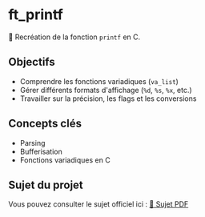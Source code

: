 # ft_printf

🔧 Recréation de la fonction `printf` en C.

## Objectifs
- Comprendre les fonctions variadiques (`va_list`)
- Gérer différents formats d'affichage (`%d`, `%s`, `%x`, etc.)
- Travailler sur la précision, les flags et les conversions

## Concepts clés
- Parsing
- Bufferisation
- Fonctions variadiques en C

## Sujet du projet
Vous pouvez consulter le sujet officiel ici : [📑 Sujet PDF](./ft_printf.subject.pdf)
